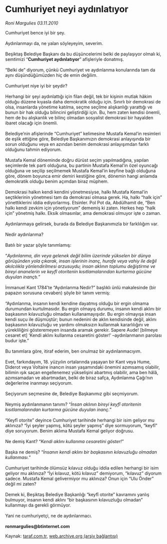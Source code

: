 # Cumhuriyet neyi aydınlatıyor

*Roni Margulies 03.11.2010*

<div class="yazi">Cumhuriyet bence iyi bir şey. <br/><br/>Aydınlanmayı da, ne yalan söyleyeyim, severim. <br/><br/>Beşiktaş Belediye Başkanı da bu düşüncelerimi belki de paylaşıyor olmalı ki, semtimizi “<b>Cumhuriyet aydınlatıyor</b>” afişleriyle donatmış. <br/><br/>“Belki de” diyorum, çünkü Cumhuriyet ve aydınlanma konularında tam da aynı düşündüğümüzden hiç de emin değilim.<br/><br/>Cumhuriyet niye iyi bir şeydir? <br/><br/>Herhangi bir şeyi aydınlattığı için filan değil, tek bir kişinin mutlak hâkim olduğu düzene kıyasla daha demokratik olduğu için. Sınırlı bir demokrasi de olsa, insanlarda yönetime katılma, seçme seçilme alışkanlığı yarattığı ve bunun bir hak olduğu bilincini geliştirdiği için. Bu, hem zaten kendisi önemli, hem de bu alışkanlık ve bilinç olmadan sosyalist demokrasi bir hayalden ibaret olacağı için önemli. <br/><br/>Belediye’nin afişlerinde “Cumhuriyet” kelimesine Mustafa Kemal’in resimleri de eşlik ettiğine göre, Belediye Başkanımızın demokrasi anlayışında bir sorun olduğunu veya en azından benim demokrasi anlayışımdan farklı olduğunu tahmin ediyorum. <br/><br/>Mustafa Kemal döneminde doğru dürüst seçim yapılmadığına, yapılan seçimlerde tek parti olduğuna, bu partinin Mustafa Kemal’in özel oyuncağı olduğuna ve seçilip seçilmemek Mustafa Kemal’in keyfine bağlı olduğuna göre, dönem boyunca emir demiri kestiğine göre, dönemin hangi anlamda demokratik olduğu benim açımdan biraz müphem. <br/><br/>Demokrasi halkın kendi kendini yönetmesiyse, halkı Mustafa Kemal’in seçtiklerinin yönetmesi tam da demokrasi olmasa gerek. Ha, halkı “halk için” yönettiklerini iddia ediyorlarmış. Etsinler. Pol Pot da, Abdülhamit de, “Ben halkı kendi zevkim için yönetiyorum” dememiş ki zaten. Herkes hep “halk için” yönetmiş halkı. Eksik olmasınlar, ama demokrasi olmuyor işte o zaman. <br/><br/>Aydınlanmaya gelirsek, burada da Belediye Başkanımızla bir farklılığım var. <br/><br/>Nedir aydınlanma? <br/><br/>Batılı bir yazar şöyle tanımlamış:<br/><br/>“<i>Aydınlanma, din veya gelenek değil bilim üzerinde yükselen bir dünya görüşünden yola çıkarak, insan işlerinin inanç, hurafe veya vahiy ile değil akılcılıkla yönlendirilmesi arzusuydu; insan aklının toplumu değiştirme ve bireyi ananelerin ve keyfî otoritenin kısıtlamalarından kurtarma gücüne duyulan inançtı.</i>” <br/><br/>İmmanuel Kant 1784’te “Aydınlanma Nedir?” başlıklı ünlü makalesinde (bir papazın sorusuna cevaben) şöyle bir tanım vermiş:<br/><br/>“Aydınlanma, insanın kendi kendine dayatmış olduğu bir ergin olmama durumundan kurtulmasıdır. Bu ergin olmayış durumu, insanın kendi aklını bir başkasının kılavuzluğu olmadan kullanamayışıdır. Bu ergin olmayışa insan kendi suçu ile düşmüştür; bunun nedenini de aklın kendisinde değil, aklını başkasının kılavuzluğu ve yardımı olmaksızın kullanmak kararlılığını ve yürekliliğini gösteremeyen insanda aramak gerekir. Sapere Aude! [bilmeye cesaret et] ‘Kendi aklını kullanma cesaretini göster!’ –aydınlanmanın parolası budur işte.” <br/><br/>Bu tanımlara göre, itiraf ederim, ben onulmaz bir aydınlanmacıyım. <br/><br/>Evet, farkındayım, 18. yüzyılın ortalarında yaşayan bir Kant veya Hume, Diderot veya Voltaire inancın insan yaşamındaki önemini azımsamış olabilir, bilimin ışık saçan engellenemez yükselişini abartmış olabilir, ama ben hâlâ, azımsamadan ve abartmadan, belki de biraz safça, Aydınlanma Çağı’nın değerlerine inanmayı seçiyorum. <br/><br/>Seçiyorum seçmesine de, Belediye Başkanımız gibi seçmiyorum. <br/><br/>Neymiş aydınlanmanın tanımı? “<i>İnsan aklının bireyi keyfî otoritenin kısıtlamalarından kurtarma gücüne duyulan inanç.</i>” <br/><br/>“Keyfî otorite” deyince Cumhuriyet tarihinde herhangi bir isim geliyor mu aklınıza? “İyi şeyler yapmış, kötü şeyler yapmış” diye sormuyorum, “keyfî” diye soruyorum. Benim aklıma Mustafa Kemal geliyor doğrusu. <br/><br/>Ne demiş Kant? “<i>Kendi aklını kullanma cesaretini göster!</i>” <br/><br/>Başka ne demiş? “<i>İnsanın kendi aklını bir başkasının kılavuzluğu olmadan kullanması.</i>” <br/><br/>Cumhuriyet tarihinde ölümsüz kılavuz olduğu iddia edilen herhangi bir isim geliyor mu aklınıza? “İyi kılavuz, kötü kılavuz” demiyorum, “kılavuz” diyorum sadece. Mustafa Kemal gelivermiyor mu aklınıza? Onun için “Ulu Önder” değil mi zaten? <br/><br/>Demek ki, Beşiktaş Belediye Başkanlığı “keyfî otorite” kavramını yanlış bulmuyor, insanın kendi aklını “bir başkasının kılavuzluğu olmadan” kullanmayı da gerekli görmüyor. <br/><br/>Yani ne cumhuriyetçi, ne de aydınlanmacı.<br/><br/><b>ronmargulies@btinternet.com</b> </div>

Kaynak: [taraf.com.tr](m), [web.archive.org (arşiv bağlantısı)](http://web.archive.org/web/20101105111414/http://www0.taraf.com.tr:80/roni-margulies/makale-cumhuriyet-neyi-aydinlatiyor.htm)
